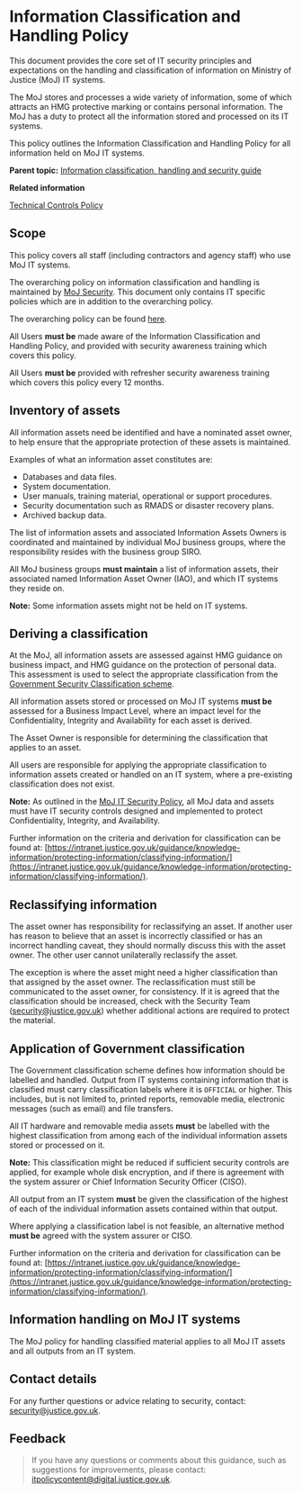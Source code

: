 # Information Classification and Handling Policy

This document provides the core set of IT security principles and expectations on the handling and classification of information on Ministry of Justice \(MoJ\) IT systems.

The MoJ stores and processes a wide variety of information, some of which attracts an HMG protective marking or contains personal information. The MoJ has a duty to protect all the information stored and processed on its IT systems.

This policy outlines the Information Classification and Handling Policy for all information held on MoJ IT systems.

**Parent topic:** [Information classification, handling and security guide](information-classification-handling-and-security-guide.md)

**Related information**  


[Technical Controls Policy](technical-controls-policy.md)

## Scope

This policy covers all staff \(including contractors and agency staff\) who use MoJ IT systems.

The overarching policy on information classification and handling is maintained by [MoJ Security](https://intranet.justice.gov.uk/guidance/security/). This document only contains IT specific policies which are in addition to the overarching policy.

The overarching policy can be found [here](government-classification-scheme.md).

All Users **must be** made aware of the Information Classification and Handling Policy, and provided with security awareness training which covers this policy.

All Users **must be** provided with refresher security awareness training which covers this policy every 12 months.

## Inventory of assets

All information assets need be identified and have a nominated asset owner, to help ensure that the appropriate protection of these assets is maintained.

Examples of what an information asset constitutes are:

-   Databases and data files.
-   System documentation.
-   User manuals, training material, operational or support procedures.
-   Security documentation such as RMADS or disaster recovery plans.
-   Archived backup data.

The list of information assets and associated Information Assets Owners is coordinated and maintained by individual MoJ business groups, where the responsibility resides with the business group SIRO.

All MoJ business groups **must maintain** a list of information assets, their associated named Information Asset Owner \(IAO\), and which IT systems they reside on.

**Note:** Some information assets might not be held on IT systems.

## Deriving a classification

At the MoJ, all information assets are assessed against HMG guidance on business impact, and HMG guidance on the protection of personal data. This assessment is used to select the appropriate classification from the [Government Security Classification scheme](https://www.gov.uk/government/publications/government-security-classifications).

All information assets stored or processed on MoJ IT systems **must be** assessed for a Business Impact Level, where an impact level for the Confidentiality, Integrity and Availability for each asset is derived.

The Asset Owner is responsible for determining the classification that applies to an asset.

All users are responsible for applying the appropriate classification to information assets created or handled on an IT system, where a pre-existing classification does not exist.

**Note:** As outlined in the [MoJ IT Security Policy](it-security-policy-overview.md), all MoJ data and assets must have IT security controls designed and implemented to protect Confidentiality, Integrity, and Availability.

Further information on the criteria and derivation for classification can be found at: [https://intranet.justice.gov.uk/guidance/knowledge-information/protecting-information/classifying-information/](https://intranet.justice.gov.uk/guidance/knowledge-information/protecting-information/classifying-information/).

## Reclassifying information

The asset owner has responsibility for reclassifying an asset. If another user has reason to believe that an asset is incorrectly classified or has an incorrect handling caveat, they should normally discuss this with the asset owner. The other user cannot unilaterally reclassify the asset.

The exception is where the asset might need a higher classification than that assigned by the asset owner. The reclassification must still be communicated to the asset owner, for consistency. If it is agreed that the classification should be increased, check with the Security Team \([security@justice.gov.uk](mailto:security@justice.gov.uk)\) whether additional actions are required to protect the material.

## Application of Government classification

The Government classification scheme defines how information should be labelled and handled. Output from IT systems containing information that is classified must carry classification labels where it is `OFFICIAL` or higher. This includes, but is not limited to, printed reports, removable media, electronic messages \(such as email\) and file transfers.

All IT hardware and removable media assets **must** be labelled with the highest classification from among each of the individual information assets stored or processed on it.

**Note:** This classification might be reduced if sufficient security controls are applied, for example whole disk encryption, and if there is agreement with the system assurer or Chief Information Security Officer \(CISO\).

All output from an IT system **must** be given the classification of the highest of each of the individual information assets contained within that output.

Where applying a classification label is not feasible, an alternative method **must be** agreed with the system assurer or CISO.

Further information on the criteria and derivation for classification can be found at: [https://intranet.justice.gov.uk/guidance/knowledge-information/protecting-information/classifying-information/](https://intranet.justice.gov.uk/guidance/knowledge-information/protecting-information/classifying-information/).

## Information handling on MoJ IT systems

The MoJ policy for handling classified material applies to all MoJ IT assets and all outputs from an IT system.

## Contact details

For any further questions or advice relating to security, contact: [security@justice.gov.uk](mailto:security@justice.gov.uk).

## Feedback

> If you have any questions or comments about this guidance, such as suggestions for improvements, please contact: [itpolicycontent@digital.justice.gov.uk](mailto:itpolicycontent@digital.justice.gov.uk).

